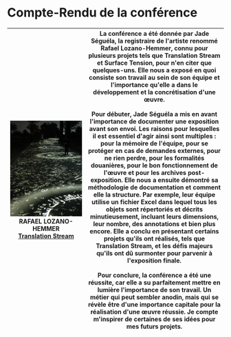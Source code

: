 # Compte-Rendu de la conférence

| <img src="Médias/exposition_translation_stream.jpg" alt="Image" width="2500"> RAFAEL LOZANO-HEMMER <br> [Translation Stream](https://www.lozano-hemmer.com/translation_stream.php) | La conférence a été donnée par Jade Séguéla, la registraire de l'artiste renommé Rafael Lozano-Hemmer, connu pour plusieurs projets tels que Translation Stream et Surface Tension, pour n'en citer que quelques-uns. Elle nous a exposé en quoi consiste son travail au sein de son équipe et l'importance qu'elle a dans le développement et la concrétisation d'une œuvre. <br><br> Pour débuter, Jade Séguéla a mis en avant l'importance de documenter une exposition avant son envoi. Les raisons pour lesquelles il est essentiel d'agir ainsi sont multiples : pour la mémoire de l'équipe, pour se protéger en cas de demandes externes, pour ne rien perdre, pour les formalités douanières, pour le bon fonctionnement de l'œuvre et pour les archives post-exposition. Elle nous a ensuite démontré sa méthodologie de documentation et comment elle la structure. Par exemple, leur équipe utilise un fichier Excel dans lequel tous les objets sont répertoriés et décrits minutieusement, incluant leurs dimensions, leur nombre, des annotations et bien plus encore. Elle a conclu en présentant certains projets qu'ils ont réalisés, tels que Translation Stream, et les défis majeurs qu'ils ont dû surmonter pour parvenir à l'exposition finale. <br><br> Pour conclure, la conférence a été une réussite, car elle a su parfaitement mettre en lumière l'importance de son travail. Un métier qui peut sembler anodin, mais qui se révèle être d'une importance capitale pour la réalisation d'une œuvre réussie. Je compte m'inspirer de certaines de ses idées pour mes futurs projets. |
|----|---|

